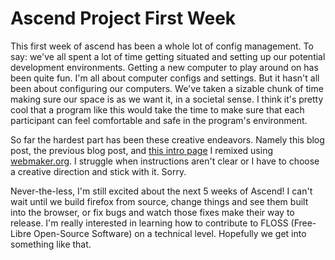 # Ascend Project First Week

This first week of ascend has been a whole lot of config management.
To say: we've all spent a lot of time getting situated and setting up our potential development environments.
Getting a new computer to play around on has been quite fun.
I'm all about computer configs and settings.
But it hasn't all been about configuring our computers.
We've taken a sizable chunk of time making sure our space is as we want it, in a societal sense.
I think it's pretty cool that a program like this would take the time to make sure that each participant can feel comfortable and safe in the program's environment.

So far the hardest part has been these creative endeavors.
Namely this blog post, the previous blog post, and [this intro page](https://tinahina.makes.org/thimble/LTIxNDE2NTA2ODg=/a-little-about-me) I remixed using [webmaker.org](http://www.webmaker.org).
I struggle when instructions aren't clear or I have to choose a creative direction and stick with it. Sorry.

Never-the-less, I'm still excited about the next 5 weeks of Ascend!
I can't wait until we build firefox from source, change things and see them built into the browser, or fix bugs and watch those fixes make their way to release.
I'm really interested in learning how to contribute to FLOSS (Free-Libre Open-Source Software) on a technical level.
Hopefully we get into something like that.
